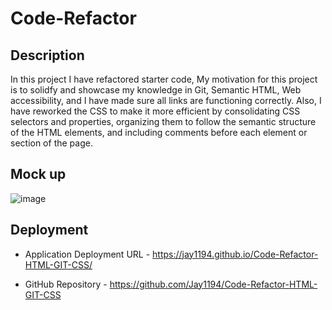 # Code-Refactor

## Description
In this project I have refactored starter code, My motivation for this project is to solidfy and showcase my knowledge in Git, Semantic HTML, Web accessibility, and I have made sure all links are functioning correctly. Also, I have reworked the CSS to make it more efficient by consolidating CSS selectors and properties, organizing them to follow the semantic structure of the HTML elements, and including comments before each element or section of the page. 

## Mock up
![image](https://user-images.githubusercontent.com/105843570/193426598-b5968f1c-1df8-4b61-acaa-879d86fa7806.png)


## Deployment

* Application Deployment URL - https://jay1194.github.io/Code-Refactor-HTML-GIT-CSS/

*  GitHub Repository - https://github.com/Jay1194/Code-Refactor-HTML-GIT-CSS

